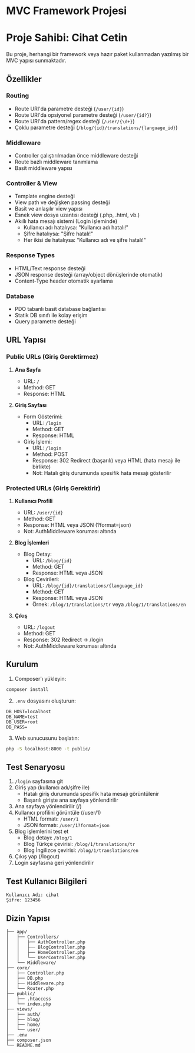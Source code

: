 # MVC Framework Projesi
# Proje Sahibi: Cihat Cetin

Bu proje, herhangi bir framework veya hazır paket kullanmadan yazılmış bir MVC yapısı sunmaktadır.

## Özellikler

### Routing
- Route URI'da parametre desteği (`/user/{id}`)
- Route URI'da opsiyonel parametre desteği (`/user/{id?}`)
- Route URI'da pattern/regex desteği (`/user/{\d+}`)
- Çoklu parametre desteği (`/blog/{id}/translations/{language_id}`)

### Middleware
- Controller çalıştırılmadan önce middleware desteği
- Route bazlı middleware tanımlama
- Basit middleware yapısı

### Controller & View
- Template engine desteği
- View path ve değişken passing desteği
- Basit ve anlaşılır view yapısı
- Esnek view dosya uzantısı desteği (.php, .html, vb.)
- Akıllı hata mesajı sistemi (Login işleminde)
  - Kullanıcı adı hatalıysa: "Kullanıcı adı hatalı!"
  - Şifre hatalıysa: "Şifre hatalı!"
  - Her ikisi de hatalıysa: "Kullanıcı adı ve şifre hatalı!"

### Response Types
- HTML/Text response desteği
- JSON response desteği (array/object dönüşlerinde otomatik)
- Content-Type header otomatik ayarlama

### Database
- PDO tabanlı basit database bağlantısı
- Statik DB sınıfı ile kolay erişim
- Query parametre desteği

## URL Yapısı

### Public URLs (Giriş Gerektirmez)
1. **Ana Sayfa**
   - URL: `/`
   - Method: GET
   - Response: HTML

2. **Giriş Sayfası**
   - Form Gösterimi:
     - URL: `/login`
     - Method: GET
     - Response: HTML
   - Giriş İşlemi:
     - URL: `/login`
     - Method: POST
     - Response: 302 Redirect (başarılı) veya HTML (hata mesajı ile birlikte)
     - Not: Hatalı giriş durumunda spesifik hata mesajı gösterilir

### Protected URLs (Giriş Gerektirir)
1. **Kullanıcı Profili**
   - URL: `/user/{id}`
   - Method: GET
   - Response: HTML veya JSON (?format=json)
   - Not: AuthMiddleware koruması altında

2. **Blog İşlemleri**
   - Blog Detay:
     - URL: `/blog/{id}`
     - Method: GET
     - Response: HTML veya JSON
   - Blog Çevirileri:
     - URL: `/blog/{id}/translations/{language_id}`
     - Method: GET
     - Response: HTML veya JSON
     - Örnek: `/blog/1/translations/tr` veya `/blog/1/translations/en`

3. **Çıkış**
   - URL: `/logout`
   - Method: GET
   - Response: 302 Redirect -> /login
   - Not: AuthMiddleware koruması altında

## Kurulum

1. Composer'ı yükleyin:
```bash
composer install
```

2. `.env` dosyasını oluşturun:
```env
DB_HOST=localhost
DB_NAME=test
DB_USER=root
DB_PASS=
```

3. Web sunucusunu başlatın:
```bash
php -S localhost:8000 -t public/
```

## Test Senaryosu

1. `/login` sayfasına git
2. Giriş yap (kullanıcı adı/şifre ile)
   - Hatalı giriş durumunda spesifik hata mesajı görüntülenir
   - Başarılı girişte ana sayfaya yönlendirilir
3. Ana sayfaya yönlendirilir (/)
4. Kullanıcı profilini görüntüle (/user/1)
   - HTML formatı: `/user/1`
   - JSON formatı: `/user/1?format=json`
5. Blog işlemlerini test et
   - Blog detayı: `/blog/1`
   - Blog Türkçe çevirisi: `/blog/1/translations/tr`
   - Blog İngilizce çevirisi: `/blog/1/translations/en`
6. Çıkış yap (/logout)
7. Login sayfasına geri yönlendirilir

## Test Kullanıcı Bilgileri
```
Kullanıcı Adı: cihat
Şifre: 123456
```

## Dizin Yapısı
```
├── app/
│   ├── Controllers/
│   │   ├── AuthController.php
│   │   ├── BlogController.php
│   │   ├── HomeController.php
│   │   └── UserController.php
│   └── Middleware/
├── core/
│   ├── Controller.php
│   ├── DB.php
│   ├── Middleware.php
│   └── Router.php
├── public/
│   ├── .htaccess
│   └── index.php
├── views/
│   ├── auth/
│   ├── blog/
│   ├── home/
│   └── user/
├── .env
├── composer.json
└── README.md
```

